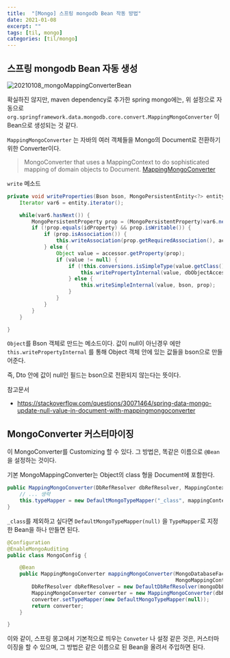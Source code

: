 ```yaml
---
title:  "[Mongo] 스프링 mongodb Bean 작동 방법"
date: 2021-01-08
excerpt: ""
tags: [til, mongo]
categories: [til/mongo]
---
```


## 스프링 mongodb Bean 자동 생성

![20210108_mongoMappingConverterBean](https://i.imgur.com/Cd6whko.png)

확실하진 않지만, maven dependency로 추가한 spring mongo에는, 위 설정으로 자동으로 `org.springframework.data.mongodb.core.convert.MappingMongoConverter` 이 Bean으로 생성되는 것 같다.

`MappingMongoConverter` 는 자바의 여러 객체들을 Mongo의 Document로 전환하기 위한 Converter이다.

> MongoConverter that uses a MappingContext to do sophisticated mapping of domain objects to Document. [MappingMongoConverter](https://docs.spring.io/spring-data/mongodb/docs/current/api/org/springframework/data/mongodb/core/convert/MappingMongoConverter.html)

`write` 메소드
``` java
private void writeProperties(Bson bson, MongoPersistentEntity<?> entity, PersistentPropertyAccessor<?> accessor, DocumentAccessor dbObjectAccessor, @Nullable MongoPersistentProperty idProperty) {
    Iterator var6 = entity.iterator();

    while(var6.hasNext()) {
        MongoPersistentProperty prop = (MongoPersistentProperty)var6.next();
        if (!prop.equals(idProperty) && prop.isWritable()) {
            if (prop.isAssociation()) {
                this.writeAssociation(prop.getRequiredAssociation(), accessor, dbObjectAccessor);
            } else {
                Object value = accessor.getProperty(prop);
                if (value != null) {
                    if (!this.conversions.isSimpleType(value.getClass())) {
                        this.writePropertyInternal(value, dbObjectAccessor, prop);
                    } else {
                        this.writeSimpleInternal(value, bson, prop);
                    }
                }
            }
        }
    }

}
```

`Object`를 Bson 객체로 만드는 메소드이다. 값이 null이 아닌경우 에만 `this.writePropertyInternal` 를 통해 Object 객체 안에 있는 값들을 bson으로 만들어준다.

즉, Dto 안에 값이 null인 필드는 bson으로 전환되지 않는다는 뜻이다.

참고문서
- https://stackoverflow.com/questions/30071464/spring-data-mongo-update-null-value-in-document-with-mappingmongoconverter

## MongoConverter 커스터마이징

이 MongoConverter를 Customizing 할 수 있다. 그 방법은, 똑같은 이름으로 `@Bean` 을 설정하는 것이다.


기본 MongoMappingConverter는 Object의 class 형을 Document에 포함한다.

``` java
public MappingMongoConverter(DbRefResolver dbRefResolver, MappingContext<? extends MongoPersistentEntity<?>, MongoPersistentProperty> mappingContext) {
    // ... 생략
    this.typeMapper = new DefaultMongoTypeMapper("_class", mappingContext, this::getWriteTarget);
}
```

`_class`를 제외하고 싶다면 `DefaultMongoTypeMapper(null)` 을 `TypeMapper`로 지정한 Bean을 하나 만들면 된다.

``` java
@Configuration
@EnableMongoAuditing
public class MongoConfig {

	@Bean
    public MappingMongoConverter mappingMongoConverter(MongoDatabaseFactory mongoDbFactory,
                                                       MongoMappingContext mongoMappingContext) {
        DbRefResolver dbRefResolver = new DefaultDbRefResolver(mongoDbFactory);
        MappingMongoConverter converter = new MappingMongoConverter(dbRefResolver, mongoMappingContext);
        converter.setTypeMapper(new DefaultMongoTypeMapper(null));
        return converter;
    }

}
```

이와 같이, 스프링 몽고에서 기본적으로 띄우는 `Conveter` 나 설정 같은 것은, 커스터마이징을 할 수 있으며, 그 방법은 같은 이름으로 된 Bean을 올려서 주입하면 된다.
